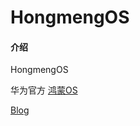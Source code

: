 # HongmengOS

#### 介绍
HongmengOS

华为官方 [鸿蒙OS](https://consumer.huawei.com/cn/press/news)

[Blog](https://blog.csdn.net/qierkang)
